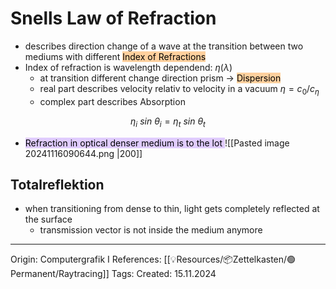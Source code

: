 # Snells Law of Refraction

- describes direction change of a wave at the transition between two mediums with different <mark style="background: #FFB86CA6;">Index of Refractions</mark>
- Index of refraction is wavelength dependend: $\eta(\lambda)$
	- at transition different change direction prism -> <mark style="background: #FFB86CA6;">Dispersion</mark>
	- real part describes velocity relativ to velocity in a vacuum $\eta = c_0/c_\eta$
	- complex part describes Absorption

$$\eta_i\ sin\ \theta_i = \eta_t\ sin\ \theta_t$$
- <mark style="background: #D2B3FFA6;">Refraction in optical denser medium is to the lot </mark>
![[Pasted image 20241116090644.png |200]]

## Totalreflektion

- when transitioning from dense to thin, light gets completely reflected at the surface
	- transmission  vector is not inside the medium anymore 

---

Origin:  Computergrafik I
References: [[💡Resources/📦Zettelkasten/🟢Permanent/Raytracing]]
Tags: 
Created: 15.11.2024


